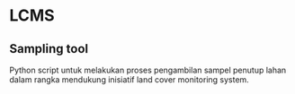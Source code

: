 # LCMS
## Sampling tool

Python script untuk melakukan proses pengambilan sampel penutup lahan dalam rangka mendukung inisiatif land cover monitoring system.
